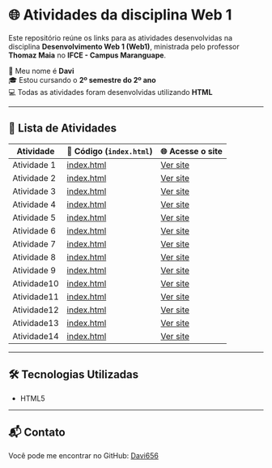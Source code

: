 # 🌐 Atividades da disciplina Web 1

Este repositório reúne os links para as atividades desenvolvidas na disciplina **Desenvolvimento Web 1 (Web1)**, ministrada pelo professor **Thomaz Maia** no **IFCE - Campus Maranguape**.

👤 Meu nome é **Davi**  
🎓 Estou cursando o **2º semestre do 2º ano**  
💻 Todas as atividades foram desenvolvidas utilizando **HTML**

---

## 📄 Lista de Atividades

| Atividade   | 🔗 Código (`index.html`)                                                 | 🌐 Acesse o site                                           |
|-------------|--------------------------------------------------------------------------|------------------------------------------------------------|
| Atividade 1 | [index.html](https://github.com/Davi656/Atividade1/blob/main/index.html) | [Ver site](https://davi656.github.io/Atividade1/)          |
| Atividade 2 | [index.html](https://github.com/Davi656/Atividade2/blob/main/index.html) | [Ver site](https://davi656.github.io/Atividade2/)          |
| Atividade 3 | [index.html](https://github.com/Davi656/Atividade3/blob/main/index.html) | [Ver site](https://davi656.github.io/Atividade3/)          |
| Atividade 4 | [index.html](https://github.com/Davi656/Atividade4/blob/main/index.html) | [Ver site](https://davi656.github.io/Atividade4/)          |
| Atividade 5 | [index.html](https://github.com/Davi656/Atividade5/blob/main/index.html) | [Ver site](https://davi656.github.io/Atividade5/)          |
| Atividade 6 | [index.html](https://github.com/Davi656/Atividade6/blob/main/index.html) | [Ver site](https://davi656.github.io/Atividade6/)          |
| Atividade 7 | [index.html](https://github.com/Davi656/Atividade7/blob/main/index.html) | [Ver site](https://davi656.github.io/Atividade7/)          |
| Atividade 8 | [index.html](https://github.com/Davi656/Atividade8/blob/main/index.html) | [Ver site](https://davi656.github.io/Atividade8/)          |
| Atividade 9 | [index.html](https://github.com/Davi656/Atividade9/blob/main/index.html) | [Ver site](https://davi656.github.io/Atividade9/)          |
| Atividade10 | [index.html](https://github.com/Davi656/Atividade10/blob/main/index.html) | [Ver site](https://davi656.github.io/Atividade10/)         |
| Atividade11 | [index.html](https://github.com/Davi656/Atividade11/blob/main/index.html) | [Ver site](https://davi656.github.io/Atividade11/)         |
| Atividade12 | [index.html](https://github.com/Davi656/Atividade12/blob/main/index.html) | [Ver site](https://davi656.github.io/Atividade12/)         |
| Atividade13 | [index.html](https://github.com/Davi656/Atividade13/blob/main/index.html) | [Ver site](https://davi656.github.io/Atividade13/)         |
| Atividade14 | [index.html](https://github.com/Davi656/Atividade14/blob/main/index.html) | [Ver site](https://davi656.github.io/Atividade14/)         |

---

## 🛠️ Tecnologias Utilizadas

- HTML5    

---

## 📬 Contato

Você pode me encontrar no GitHub: [Davi656](https://github.com/Davi656)

